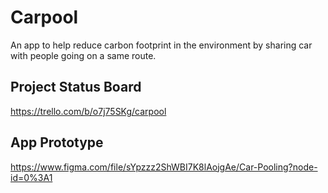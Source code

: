 # Carpool

An app to help reduce carbon footprint in the environment by sharing car with people going on a same route.

## Project Status Board

https://trello.com/b/o7j75SKg/carpool

## App Prototype

https://www.figma.com/file/sYpzzz2ShWBI7K8lAojgAe/Car-Pooling?node-id=0%3A1

